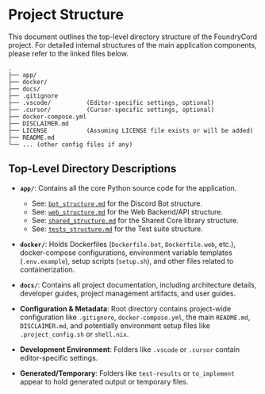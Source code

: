# Project Structure

This document outlines the top-level directory structure of the FoundryCord project. For detailed internal structures of the main application components, please refer to the linked files below.

```tree
.
├── app/
├── docker/
├── docs/
├── .gitignore
├── .vscode/          (Editor-specific settings, optional)
├── .cursor/          (Cursor-specific settings, optional)
├── docker-compose.yml
├── DISCLAIMER.md
├── LICENSE           (Assuming LICENSE file exists or will be added)
├── README.md
└── ... (other config files if any)
```

## Top-Level Directory Descriptions

*   **`app/`**: Contains all the core Python source code for the application.
    *   See: [`bot_structure.md`](./bot_structure.md) for the Discord Bot structure.
    *   See: [`web_structure.md`](./web_structure.md) for the Web Backend/API structure.
    *   See: [`shared_structure.md`](./shared_structure.md) for the Shared Core library structure.
    *   See: [`tests_structure.md`](./tests_structure.md) for the Test suite structure.

*   **`docker/`**: Holds Dockerfiles (`Dockerfile.bot`, `Dockerfile.web`, etc.), docker-compose configurations, environment variable templates (`.env.example`), setup scripts (`setup.sh`), and other files related to containerization.

*   **`docs/`**: Contains all project documentation, including architecture details, developer guides, project management artifacts, and user guides.

*   **Configuration & Metadata**: Root directory contains project-wide configuration like `.gitignore`, `docker-compose.yml`, the main `README.md`, `DISCLAIMER.md`, and potentially environment setup files like `.project_config.sh` or `shell.nix`.

*   **Development Environment**: Folders like `.vscode` or `.cursor` contain editor-specific settings.

*   **Generated/Temporary**: Folders like `test-results` or `to_implement` appear to hold generated output or temporary files.
